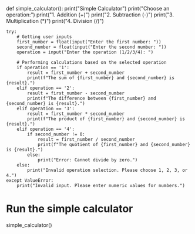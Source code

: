 

def simple_calculator():
    print("Simple Calculator")
    print("Choose an operation:")
    print("1. Addition (+)")
    print("2. Subtraction (-)")
    print("3. Multiplication (*)")
    print("4. Division (/)")
    
    try:
        # Getting user inputs
        first_number = float(input("Enter the first number: "))
        second_number = float(input("Enter the second number: "))
        operation = input("Enter the operation (1/2/3/4): ")
        
        # Performing calculations based on the selected operation
        if operation == '1':
            result = first_number + second_number
            print(f"The sum of {first_number} and {second_number} is {result}.")
        elif operation == '2':
            result = first_number - second_number
            print(f"The difference between {first_number} and {second_number} is {result}.")
        elif operation == '3':
            result = first_number * second_number
            print(f"The product of {first_number} and {second_number} is {result}.")
        elif operation == '4':
            if second_number != 0:
                result = first_number / second_number
                print(f"The quotient of {first_number} and {second_number} is {result}.")
            else:
                print("Error: Cannot divide by zero.")
        else:
            print("Invalid operation selection. Please choose 1, 2, 3, or 4.")
    except ValueError:
        print("Invalid input. Please enter numeric values for numbers.")

# Run the simple calculator
simple_calculator()
